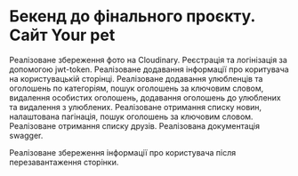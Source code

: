 # Бекенд до фінального проєкту. Caйт Your pet

Реалізоване збереження фото на Cloudinary.
Реєстрація та логінізація за допомогою jwt-token.
Реалізоване додавання інформації про коритувача на користувацькій сторінці. 
Реалізоване додавання улюбленців та оголошень по категоріям, пошук оголошень за ключовим словом, видалення особистих оголошень, додавання оголошень до улюблених та видалення з улюблених.
Реалізоване отримання списку новин, налаштована пагінація, пошук оголошень за ключовим словом.
Реалізоване отримання списку друзів.
Реалізована документація swagger.

Реалізоване збереження інформації про користувача після перезавантаження сторінки.
